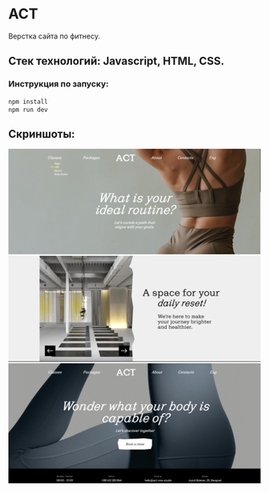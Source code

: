 # ACT

Верстка сайта по фитнесу.

<h2><b>Стек технологий:</b> Javascript, HTML, CSS.</h2>

<h3>Инструкция по запуску:</h3>

```
npm install
npm run dev
```

<h2>Скриншоты:</h2>

![Main page](/pictures/1.png 'Main page')
![Main page](/pictures/2.png 'Main page')
![Main page](/pictures/3.png 'Main page')
